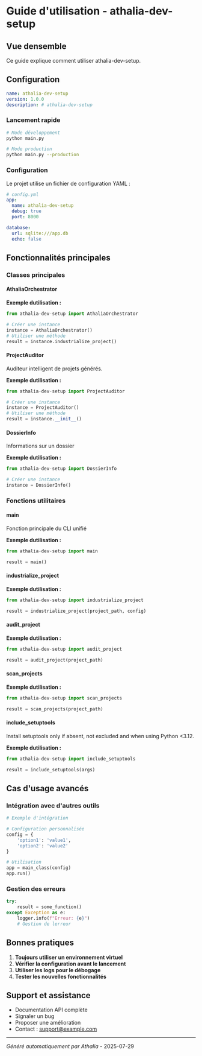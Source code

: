 # Guide d'utilisation - athalia-dev-setup

## Vue densemble

Ce guide explique comment utiliser athalia-dev-setup.

## Configuration

```yaml
name: athalia-dev-setup
version: 1.0.0
description: # athalia-dev-setup
```

### Lancement rapide

```bash
# Mode développement
python main.py

# Mode production
python main.py --production
```

### Configuration

Le projet utilise un fichier de configuration YAML :

```yaml
# config.yml
app:
  name: athalia-dev-setup
  debug: true
  port: 8000

database:
  url: sqlite:///app.db
  echo: false
```

## Fonctionnalités principales

### Classes principales

#### AthaliaOrchestrator

**Exemple dutilisation :**

```python
from athalia-dev-setup import AthaliaOrchestrator

# Créer une instance
instance = AthaliaOrchestrator()
# Utiliser une méthode
result = instance.industrialize_project()
```

#### ProjectAuditor

Auditeur intelligent de projets générés.

**Exemple dutilisation :**

```python
from athalia-dev-setup import ProjectAuditor

# Créer une instance
instance = ProjectAuditor()
# Utiliser une méthode
result = instance.__init__()
```

#### DossierInfo

Informations sur un dossier

**Exemple dutilisation :**

```python
from athalia-dev-setup import DossierInfo

# Créer une instance
instance = DossierInfo()
```

### Fonctions utilitaires

#### main

Fonction principale du CLI unifié

**Exemple dutilisation :**

```python
from athalia-dev-setup import main

result = main()
```

#### industrialize_project

**Exemple dutilisation :**

```python
from athalia-dev-setup import industrialize_project

result = industrialize_project(project_path, config)
```

#### audit_project

**Exemple dutilisation :**

```python
from athalia-dev-setup import audit_project

result = audit_project(project_path)
```

#### scan_projects

**Exemple dutilisation :**

```python
from athalia-dev-setup import scan_projects

result = scan_projects(project_path)
```

#### include_setuptools

Install setuptools only if absent, not excluded and when using Python <3.12.

**Exemple dutilisation :**

```python
from athalia-dev-setup import include_setuptools

result = include_setuptools(args)
```


## Cas d'usage avancés

### Intégration avec d'autres outils

```python
# Exemple d'intégration

# Configuration personnalisée
config = {
    'option1': 'value1',
    'option2': 'value2'
}

# Utilisation
app = main_class(config)
app.run()
```

### Gestion des erreurs

```python
try:
    result = some_function()
except Exception as e:
    logger.info(f"Erreur: {e}")
    # Gestion de lerreur
```

## Bonnes pratiques

1. **Toujours utiliser un environnement virtuel**
2. **Vérifier la configuration avant le lancement**
3. **Utiliser les logs pour le débogage**
4. **Tester les nouvelles fonctionnalités**

## Support et assistance

- Documentation API complète
- Signaler un bug
- Proposer une amélioration
- Contact : support@example.com

---
*Généré automatiquement par Athalia* - 2025-07-29
